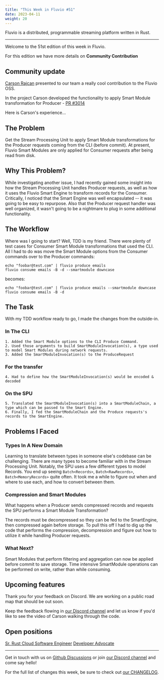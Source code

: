 ```yaml
---
title: "This Week in Fluvio #51"
date: 2023-04-11
weight: 20
---
```

Fluvio is a distributed, programmable streaming platform written in Rust.

---
Welcome to the 51st edition of this week in Fluvio.

For this edition we have more details on **Community Contribution** 

## Community update
[Carson Rajcan](https://github.com/crajcan) presented to our team a really cool contribution to the Fluvio OSS.

In the project Carson developed the functionality to apply Smart Module transformation for Producer - [PR #3014](crecdfhttps://github.com/infinyon/fluvio/pull/3014)

Here is Carson's experience...

## The Problem

Get the Stream Processing Unit to apply Smart Module transformations for the Producer requests coming from the CLI (before commit). At present, Fluvio Smart Modules are only applied for Consumer requests after being read from disk.

## Why This Problem?

While investigating another issue, I had recently gained some insight into how the Stream Processing Unit handles Producer requests, as well as how it uses the Fluvio Smart Engine to transform records for the Consumer. Critically, I noticed that the Smart Engine was well encapsulated -- it was going to be easy to repurpose. Also that the Producer request handler was well organized, it wasn't going to be a nightmare to plug in some additional functionality.

## The Workflow

Where was I going to start? Well, TDD is my friend. There were plenty of test cases for Consumer Smart Module transformations that used the CLI. All I had to do was move the Smart Module options from the Consumer commands over to the Producer commands:

```
echo "foobar@test.com" | fluvio produce emails
fluvio consume emails -B -d --smartmodule downcase
```

becomes:

```
echo "foobar@test.com" | fluvio produce emails --smartmodule downcase
fluvio consume emails -B -d 
```

## The Task

With my TDD workflow ready to go, I made the changes from the outside-in.

### In The CLI
    1. Added the Smart Module options to the CLI Produce Command.
    2. Used those arguments to build SmartModuleInvocation(s), a type used to model Smart Modules during network requests.
    3. Added the SmartModuleInvocation(s) to the ProduceRequest

### For the transfer 
    4. Had to define how the SmartModuleInvocation(s) would be encoded & decoded

### On the SPU
    5. Translated the SmartModuleInvocation(s) into a SmartModuleChain, a type which can be passed to the Smart Engine.
    6. Finally, I fed the SmartModuleChain and the Produce requests's records to the SmartEngine.

## Problems I Faced

### Types In A New Domain

Learning to translate between types in someone else's codebase can be challenging. There are many types to become familiar with in the Stream Processing Unit. Notably, the SPU uses a few different types to model Records. You end up seeing `Batch<Records>`, `Batch<RawRecords>`, `Batch<MemoryRecords>` quite often. It took me a while to figure out when and where to use each, and how to convert between them.

### Compression and Smart Modules

What happens when a Producer sends compressed records and requests the SPU performs a Smart Module Transformation?

The records must be decompressed so they can be fed to the SmartEngine, then compressed again before storage. To pull this off I had to dig up the code that performs the compression, decompression and figure out how to utilize it while handling Producer requests.

### What Next?

Smart Modules that perform filtering and aggregation can now be applied before commit to save storage. Time intensive SmartModule operations can be performed on write, rather than while consuming.

## Upcoming features
Thank you for your feedback on Discord. We are working on a public road map that should be out soon.

Keep the feedback flowing in [our Discord channel] and let us know if you'd like to see the video of Carson walking through the code.


## Open positions
[Sr. Rust Cloud Software Engineer](https://infinyon.com/careers/cloud-engineer-senior-level/)
[Developer Advocate](https://infinyon.com/careers/developer-advocate-mid-senior-level/)

---

Get in touch with us on [Github Discussions] or join [our Discord channel] and come say hello!

For the full list of changes this week, be sure to check out [our CHANGELOG].

[Fluvio open source]: https://github.com/infinyon/fluvio
[our CHANGELOG]: https://github.com/infinyon/fluvio/blob/master/CHANGELOG.md
[our Discord channel]: https://discordapp.com/invite/bBG2dTz
[Github Discussions]: https://github.com/infinyon/fluvio/discussions
